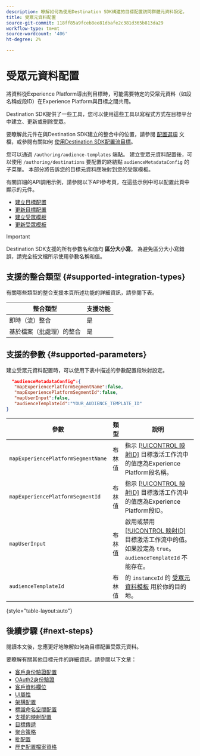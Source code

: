 ```yaml
---
description: 瞭解如何為使用Destination SDK構建的目標配置訪問群體元資料設定。
title: 受眾元資料配置
source-git-commit: 118ff85a9fceb8ee81dbafe2c381d365b813da29
workflow-type: tm+mt
source-wordcount: '406'
ht-degree: 2%

---
```



# 受眾元資料配置

將資料從Experience Platform導出到目標時，可能需要特定的受眾元資料（如段名稱或段ID）在Experience Platform與目標之間共用。

Destination SDK提供了一些工具，您可以使用這些工具以寫程式方式在目標平台中建立、更新或刪除受眾。

要瞭解此元件在與Destination SDK建立的整合中的位置，請參閱 [配置選項](../configuration-options.md) 文檔，或參閱有關如何 [使用Destination SDK配置流目標](../../guides/configure-destination-instructions.md#create-destination-configuration)。

您可以通過 `/authoring/audience-templates` 端點。 建立受眾元資料配置後，可以使用 `/authoring/destinations` 要配置的終結點 `audienceMetadataConfig` 的子菜單。 本部分將告訴您的目標元資料應映射到您的受眾模板。

有關詳細的API調用示例，請參閱以下API參考頁，在這些示例中可以配置此頁中顯示的元件。

* [建立目標配置](../../authoring-api/destination-configuration/create-destination-configuration.md)
* [更新目標配置](../../authoring-api/destination-configuration/update-destination-configuration.md)
* [建立受眾模板](../../metadata-api/create-audience-template.md)
* [更新受眾模板](../../metadata-api/update-audience-template.md)

>[!IMPORTANT]
>
>Destination SDK支援的所有參數名和值均 **區分大小寫**。 為避免區分大小寫錯誤，請完全按文檔所示使用參數名稱和值。

## 支援的整合類型 {#supported-integration-types}

有關哪些類型的整合支援本頁所述功能的詳細資訊，請參閱下表。

| 整合類型 | 支援功能 |
|---|---|
| 即時（流）整合 | 是 |
| 基於檔案（批處理）的整合 | 是 |

## 支援的參數 {#supported-parameters}

建立受眾元資料配置時，可以使用下表中描述的參數配置段映射設定。

```json
  "audienceMetadataConfig":{
   "mapExperiencePlatformSegmentName":false,
   "mapExperiencePlatformSegmentId":false,
   "mapUserInput":false,
   "audienceTemplateId":"YOUR_AUDIENCE_TEMPLATE_ID"
}
```

| 參數 | 類型 | 說明 |
|---------|----------|------|
| `mapExperiencePlatformSegmentName` | 布林值 | 指示 [[!UICONTROL 映射ID]](../../../ui/activate-segment-streaming-destinations.md#scheduling) 目標激活工作流中的值應為Experience Platform段名稱。 |
| `mapExperiencePlatformSegmentId` | 布林值 | 指示 [[!UICONTROL 映射ID]](../../../ui/activate-segment-streaming-destinations.md#scheduling) 目標激活工作流中的值應為Experience Platform段ID。 |
| `mapUserInput` | 布林值 | 啟用或禁用 [[!UICONTROL 映射ID]](../../../ui/activate-segment-streaming-destinations.md#scheduling) 目標激活工作流中的值。 如果設定為 `true`。 `audienceTemplateId` 不能存在。 |
| `audienceTemplateId` | 布林值 | 的 `instanceId` 的 [受眾元資料模板](../../metadata-api/create-audience-template.md) 用於你的目的地。 |

{style="table-layout:auto"}

## 後續步驟 {#next-steps}

閱讀本文後，您應更好地瞭解如何為目標配置受眾元資料。

要瞭解有關其他目標元件的詳細資訊，請參閱以下文章：

* [客戶身份驗證配置](customer-authentication.md)
* [OAuth2身份驗證](oauth2-authentication.md)
* [客戶資料欄位](customer-data-fields.md)
* [UI屬性](ui-attributes.md)
* [架構配置](schema-configuration.md)
* [標識命名空間配置](identity-namespace-configuration.md)
* [支援的映射配置](supported-mapping-configurations.md)
* [目標傳遞](destination-delivery.md)
* [聚合策略](aggregation-policy.md)
* [批配置](batch-configuration.md)
* [歷史配置檔案資格](historical-profile-qualifications.md)